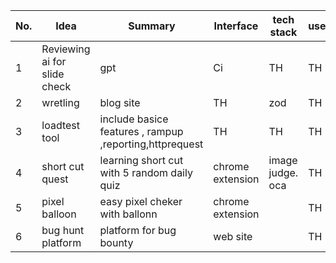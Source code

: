 | No. | Idea | Summary | Interface | tech stack |  user |   techstack |  for it | repo|
| ---- | ---- | ---- | ---- |---- |  ---- |   ---- |   ---- |   ---- |
| 1 | Reviewing ai for slide check | gpt | Ci |  TH |  TH | TH | |
| 2 | wretling | blog site | TH |  zod |  TH | TH | |
| 3 | loadtest tool | include basice features , rampup ,reporting,httprequest | TH |  TH | TH |  TH | TH | |
| 4 | short cut quest | learning short cut with 5 random daily quiz | chrome extension | image judge. oca  | TH |  TH | TH | |
| 5 | pixel balloon | easy pixel cheker with ballonn  | chrome extension |  | TH |  TH | TH | |
| 6 | bug hunt platform | platform for bug bounty   | web site |  | TH |  TH | TH | |



